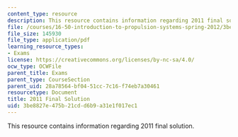 ```yaml
---
content_type: resource
description: This resource contains information regarding 2011 final solution.
file: /courses/16-50-introduction-to-propulsion-systems-spring-2012/3be8827e475b21cdd6b9a31e1f017ec1_MIT16_50S12_final_sol.pdf
file_size: 145930
file_type: application/pdf
learning_resource_types:
- Exams
license: https://creativecommons.org/licenses/by-nc-sa/4.0/
ocw_type: OCWFile
parent_title: Exams
parent_type: CourseSection
parent_uid: 28a78564-bf04-51cc-7c16-f74eb7a30461
resourcetype: Document
title: 2011 Final Solution
uid: 3be8827e-475b-21cd-d6b9-a31e1f017ec1
---
```

This resource contains information regarding 2011 final solution.